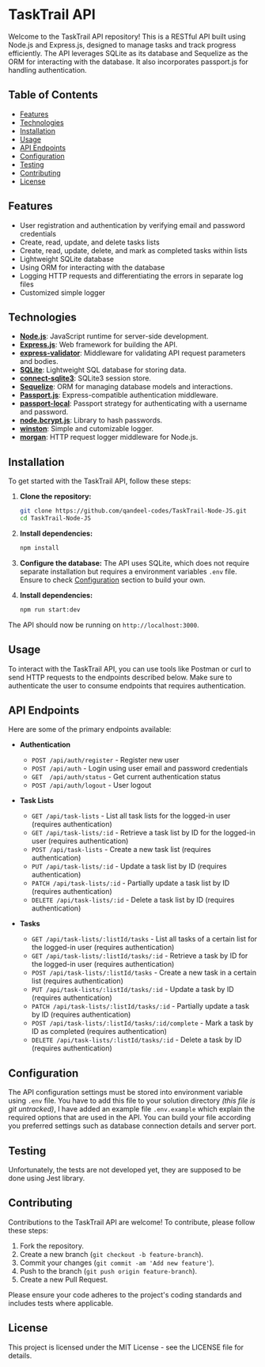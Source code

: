 
# TaskTrail API

Welcome to the TaskTrail API repository! This is a RESTful API built using Node.js and Express.js, designed to manage tasks and track progress efficiently. The API leverages SQLite as its database and Sequelize as the ORM for interacting with the database. It also incorporates passport.js for handling authentication.

## Table of Contents

- [Features](#features)
- [Technologies](#technologies)
- [Installation](#installation)
- [Usage](#usage)
- [API Endpoints](#api-endpoints)
- [Configuration](#configuration)
- [Testing](#testing)
- [Contributing](#contributing)
- [License](#license)

## Features

- User registration and authentication by verifying email and password credentials
- Create, read, update, and delete tasks lists
- Create, read, update, delete, and mark as completed tasks within lists
- Lightweight SQLite database
- Using ORM for interacting with the database
- Logging HTTP requests and differentiating the errors in separate log files
- Customized simple logger

## Technologies

- [**Node.js**](https://nodejs.org/en): JavaScript runtime for server-side development.
- [**Express.js**](https://expressjs.com/): Web framework for building the API.
- [**express-validator**](https://express-validator.github.io/docs): Middleware for validating API request parameters and bodies.
- [**SQLite**](https://www.sqlite.org/): Lightweight SQL database for storing data.
- [**connect-sqlite3**](https://github.com/rawberg/connect-sqlite3#readme): SQLite3 session store.
- [**Sequelize**](https://sequelize.org/): ORM for managing database models and interactions.
- [**Passport.js**](https://www.passportjs.org/): Express-compatible authentication middleware.
- [**passport-local**](https://www.passportjs.org/packages/passport-local/): Passport strategy for authenticating with a username and password.
- [**node.bcrypt.js**](https://github.com/kelektiv/node.bcrypt.js#readme): Library to hash passwords.
- [**winston**](https://github.com/winstonjs/winston#readme): Simple and cutomizable logger.
- [**morgan**](https://github.com/expressjs/morgan#readme): HTTP request logger middleware for Node.js.

## Installation

To get started with the TaskTrail API, follow these steps:

1. **Clone the repository:**

   ```bash
   git clone https://github.com/qandeel-codes/TaskTrail-Node-JS.git
   cd TaskTrail-Node-JS

2. **Install dependencies:**

	 ```bash
	npm install

3. **Configure the database:**
  The API uses SQLite, which does not require separate installation but requires a environment variables `.env` file. Ensure to check [Configuration](#configuration) section to build your own.

4. **Install dependencies:**

	  ```bash
	  npm run start:dev
The API should now be running on `http://localhost:3000`.

## Usage

To interact with the TaskTrail API, you can use tools like Postman or curl to send HTTP requests to the endpoints described below. Make sure to  authenticate the user to consume endpoints that requires authentication.

## API Endpoints

Here are some of the primary endpoints available:

-   **Authentication**
    -  `POST /api/auth/register` - Register new user
    -	`POST /api/auth` - Login using user email and password credentials
    -	`GET  /api/auth/status` - Get current authentication status
    -	`POST /api/auth/logout` - User logout

-   **Task Lists**
    -   `GET /api/task-lists` - List all task lists for the logged-in user  (requires authentication)
    -   `GET /api/task-lists/:id` - Retrieve a task list by ID for the logged-in user  (requires authentication)
    -   `POST /api/task-lists` - Create a new task list (requires authentication)
    -   `PUT /api/task-lists/:id` - Update a task list by ID (requires authentication)
    -   `PATCH /api/task-lists/:id` - Partially update a task list by ID (requires authentication)
    -   `DELETE /api/task-lists/:id` - Delete a task list by ID (requires authentication)

-   **Tasks**
    -   `GET /api/task-lists/:listId/tasks` - List all tasks of a certain list for the logged-in user (requires authentication)
    -   `GET /api/task-lists/:listId/tasks/:id` - Retrieve a task by ID for the logged-in user  (requires authentication)
    -   `POST /api/task-lists/:listId/tasks` - Create a new task in a certain list (requires authentication)
    -   `PUT /api/task-lists/:listId/tasks/:id` - Update a task by ID (requires authentication)
    -   `PATCH /api/task-lists/:listId/tasks/:id` - Partially update a task by ID (requires authentication)
    -  `POST /api/task-lists/:listId/tasks/:id/complete` - Mark a task by ID as completed (requires authentication)
    -   `DELETE /api/task-lists/:listId/tasks/:id` - Delete a task by ID (requires authentication)

## Configuration

The API configuration settings must be stored into environment variable using `.env` file. You have to add this file to your solution directory *(this file is git untracked)*, I have added an example file `.env.example` which explain the required options that are used in the API. You can build your file according you preferred settings such as database connection details and server port.

## Testing

Unfortunately, the tests are not developed yet, they are supposed to be done using Jest library.

## Contributing

Contributions to the TaskTrail API are welcome! To contribute, please follow these steps:

1.  Fork the repository.
2.  Create a new branch (`git checkout -b feature-branch`).
3.  Commit your changes (`git commit -am 'Add new feature'`).
4.  Push to the branch (`git push origin feature-branch`).
5.  Create a new Pull Request.

Please ensure your code adheres to the project's coding standards and includes tests where applicable.

## License

This project is licensed under the MIT License - see the LICENSE file for details.
